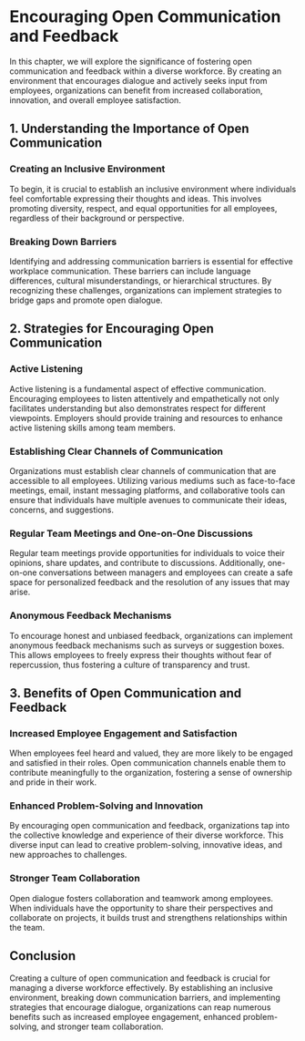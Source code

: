 Encouraging Open Communication and Feedback
====================================================

In this chapter, we will explore the significance of fostering open communication and feedback within a diverse workforce. By creating an environment that encourages dialogue and actively seeks input from employees, organizations can benefit from increased collaboration, innovation, and overall employee satisfaction.

1\. Understanding the Importance of Open Communication
-----------------------------------------------------

### Creating an Inclusive Environment

To begin, it is crucial to establish an inclusive environment where individuals feel comfortable expressing their thoughts and ideas. This involves promoting diversity, respect, and equal opportunities for all employees, regardless of their background or perspective.

### Breaking Down Barriers

Identifying and addressing communication barriers is essential for effective workplace communication. These barriers can include language differences, cultural misunderstandings, or hierarchical structures. By recognizing these challenges, organizations can implement strategies to bridge gaps and promote open dialogue.

2\. Strategies for Encouraging Open Communication
------------------------------------------------

### Active Listening

Active listening is a fundamental aspect of effective communication. Encouraging employees to listen attentively and empathetically not only facilitates understanding but also demonstrates respect for different viewpoints. Employers should provide training and resources to enhance active listening skills among team members.

### Establishing Clear Channels of Communication

Organizations must establish clear channels of communication that are accessible to all employees. Utilizing various mediums such as face-to-face meetings, email, instant messaging platforms, and collaborative tools can ensure that individuals have multiple avenues to communicate their ideas, concerns, and suggestions.

### Regular Team Meetings and One-on-One Discussions

Regular team meetings provide opportunities for individuals to voice their opinions, share updates, and contribute to discussions. Additionally, one-on-one conversations between managers and employees can create a safe space for personalized feedback and the resolution of any issues that may arise.

### Anonymous Feedback Mechanisms

To encourage honest and unbiased feedback, organizations can implement anonymous feedback mechanisms such as surveys or suggestion boxes. This allows employees to freely express their thoughts without fear of repercussion, thus fostering a culture of transparency and trust.

3\. Benefits of Open Communication and Feedback
----------------------------------------------

### Increased Employee Engagement and Satisfaction

When employees feel heard and valued, they are more likely to be engaged and satisfied in their roles. Open communication channels enable them to contribute meaningfully to the organization, fostering a sense of ownership and pride in their work.

### Enhanced Problem-Solving and Innovation

By encouraging open communication and feedback, organizations tap into the collective knowledge and experience of their diverse workforce. This diverse input can lead to creative problem-solving, innovative ideas, and new approaches to challenges.

### Stronger Team Collaboration

Open dialogue fosters collaboration and teamwork among employees. When individuals have the opportunity to share their perspectives and collaborate on projects, it builds trust and strengthens relationships within the team.

Conclusion
----------

Creating a culture of open communication and feedback is crucial for managing a diverse workforce effectively. By establishing an inclusive environment, breaking down communication barriers, and implementing strategies that encourage dialogue, organizations can reap numerous benefits such as increased employee engagement, enhanced problem-solving, and stronger team collaboration.
